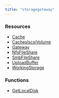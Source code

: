 ```yaml
---
title: "storagegateway"
---
```


<!-- WARNING: this file was generated by Pulumi Docs Generator. -->
<!-- Do not edit by hand unless you're certain you know what you are doing! -->

<style>
  table td p { margin-top: 0; margin-bottom: 0; }
</style>

<h3>Resources</h3>
<ul class="api">
    <li><a href="cache"><span class="symbol resource"></span>Cache</a></li>
    <li><a href="cachesiscsivolume"><span class="symbol resource"></span>CachesIscsiVolume</a></li>
    <li><a href="gateway"><span class="symbol resource"></span>Gateway</a></li>
    <li><a href="nfsfileshare"><span class="symbol resource"></span>NfsFileShare</a></li>
    <li><a href="smbfileshare"><span class="symbol resource"></span>SmbFileShare</a></li>
    <li><a href="uploadbuffer"><span class="symbol resource"></span>UploadBuffer</a></li>
    <li><a href="workingstorage"><span class="symbol resource"></span>WorkingStorage</a></li>
</ul>

<h3>Functions</h3>
<ul class="api">
    <li><a href="getlocaldisk"><span class="symbol datasource"></span>GetLocalDisk</a></li>
</ul>

